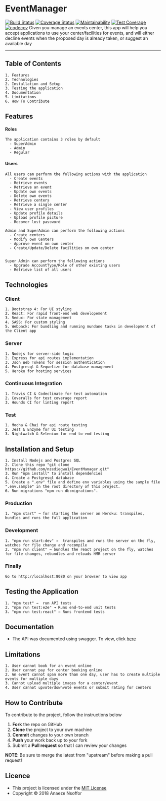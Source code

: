 # EventManager
[![Build Status](https://travis-ci.org/nzediegwu1/EventManager.svg?branch=develop)](https://travis-ci.org/nzediegwu1/EventManager) [![Coverage Status](https://coveralls.io/repos/github/nzediegwu1/EventManager/badge.svg?branch=develop)](https://coveralls.io/github/nzediegwu1/EventManager?branch=develop)
 [![Maintainability](https://api.codeclimate.com/v1/badges/8413c3ad5cdf27f79e38/maintainability)](https://codeclimate.com/github/nzediegwu1/EventManager/maintainability) [![Test Coverage](https://api.codeclimate.com/v1/badges/8413c3ad5cdf27f79e38/test_coverage)](https://codeclimate.com/github/nzediegwu1/EventManager/test_coverage)
[![codecov](https://codecov.io/gh/nzediegwu1/EventManager/branch/develop/graph/badge.svg)](https://codecov.io/gh/nzediegwu1/EventManager)
Given you manage an events center, this app will help you accept applications to use your center/facilities for events, and will either decline events when the proposed day is already taken, or suggest an available day

<hr>

## Table of Contents

    1. Features
    2. Technologies
    2. Installation and Setup
    3. Testing the application
    4. Documentation
    5. Limitations
    6. How To Contribute

## Features

  #### Roles
    The application contains 3 roles by default
      - SuperAdmin
      - Admin
      - Regular
  
  #### Users
    All users can perform the following actions with the application
      - Create events
      - Retrieve events
      - Retrieve an event
      - Update own events
      - Delete own events
      - Retrieve centers
      - Retrieve a single center
      - View user profiles
      - Update profile details
      - Upload profile picture
      - Recover lost password
  
    Admin and SuperAdmin can perform the following actions
      - Create centers
      - Modify own Centers
      - Approve event on own center
      - Create/Update/Delete facilities on own center


    Super Admin can perform the following actions
      - Upgrade AccountType/Role of other existing users
      - Retrieve list of all users
  
## Technologies
  ### Client
    1. Bootstrap 4: For UI styling
    2. React: For rapid front-end web developement
    3. Redux: For state management
    4. SASS: For custom styling
    5. Webpack: For bundling and running mundane tasks in development of the Client app

  ### Server
    1. Nodejs for server-side logic
    2. Express for api routes implementation
    3. Json Web Tokens for session authentication
    4. Postgresql & Sequelize for database management
    5. Heroku for hosting services

  ### Continuous Integration
    1. Travis CI & Codeclimate for test automation
    2. Coveralls for test coverage report
    3. Hounds CI for linting report

  ### Test
    1. Mocha & Chai for api route testing
    2. Jest & Enzyme for UI testing
    3. Nightwatch & Selenium for end-to-end testing



## Installation and Setup
    1. Install Nodejs and Postgres SQL
    2. Clone this repo "git clone https://github.com/nzediegwu1/EventManager.git"
    3. Run "npm install" to install dependencies
    4. Create a Postgresql database 
    5. Create a ".env" file and define env variables using the sample file ".env.sample" in the root directory of this project.
    6. Run migrations "npm run db:migrations".
  
  ### Production
  
    1. "npm start" → for starting the server on Heroku: transpiles, bundles and runs the full application

  ### Development
    1. "npm run start:dev" →  transpiles and runs the server on the fly, watches for file change and recompile
    2. "npm run client" → bundles the react project on the fly, watches for file changes, rebundles and reloads HMR server
    
  ### Finally
    Go to http://localhost:8080 on your browser to view app


## Testing the Application
    1. "npm test" →  run API tests
    2. "npm run test:e2e" → Runs end-to-end unit tests
    3. "npm run test:react" → Runs frontend tests

## Documentation

* The API was documented using swagger. To view, click [here](http://eventmanageronline.herokuapp.com/api/v1/docs)


## Limitations
    1. User cannot book for an event online
    2. User cannot pay for center booking online
    2. An event cannot span more than one day, user has to create multiple events for multiple days
    3. Cannot upload multiple images for a center/event
    4. User cannot upvote/downvote events or submit rating for centers

## How to Contribute
To contribute to the project, follow the instructions below
 1. **Fork** the repo on GitHub
 2. **Clone** the project to your own machine
 3. **Commit** changes to your own branch
 4. **Push** your work back up to your fork
 5. Submit a **Pull request** so that I can review your changes

**NOTE**: Be sure to merge the latest from "upstream" before making a pull request!

## Licence
* This project is licensed under the [MIT License](https://github.com/nzediegwu1/EventManager/blob/develop/LICENSE)
* Copyright ©  2018 Anaeze Nsoffor
